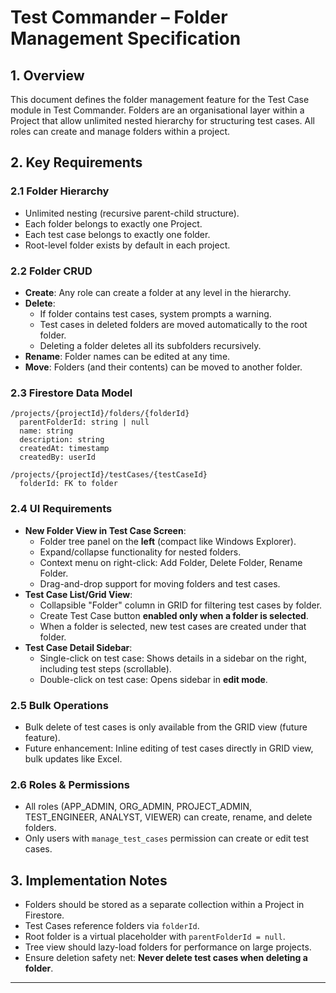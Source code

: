 # Test Commander – Folder Management Specification

## 1. Overview
This document defines the folder management feature for the Test Case module in Test Commander. Folders are an organisational layer within a Project that allow unlimited nested hierarchy for structuring test cases. All roles can create and manage folders within a project.

## 2. Key Requirements

### 2.1 Folder Hierarchy
- Unlimited nesting (recursive parent-child structure).
- Each folder belongs to exactly one Project.
- Each test case belongs to exactly one folder.
- Root-level folder exists by default in each project.

### 2.2 Folder CRUD
- **Create**: Any role can create a folder at any level in the hierarchy.
- **Delete**:
  - If folder contains test cases, system prompts a warning.
  - Test cases in deleted folders are moved automatically to the root folder.
  - Deleting a folder deletes all its subfolders recursively.
- **Rename**: Folder names can be edited at any time.
- **Move**: Folders (and their contents) can be moved to another folder.

### 2.3 Firestore Data Model
```
/projects/{projectId}/folders/{folderId}
  parentFolderId: string | null
  name: string
  description: string
  createdAt: timestamp
  createdBy: userId

/projects/{projectId}/testCases/{testCaseId}
  folderId: FK to folder
```

### 2.4 UI Requirements
- **New Folder View in Test Case Screen**:
  - Folder tree panel on the **left** (compact like Windows Explorer).
  - Expand/collapse functionality for nested folders.
  - Context menu on right-click: Add Folder, Delete Folder, Rename Folder.
  - Drag-and-drop support for moving folders and test cases.
- **Test Case List/Grid View**:
  - Collapsible "Folder" column in GRID for filtering test cases by folder.
  - Create Test Case button **enabled only when a folder is selected**.
  - When a folder is selected, new test cases are created under that folder.
- **Test Case Detail Sidebar**:
  - Single-click on test case: Shows details in a sidebar on the right, including test steps (scrollable).
  - Double-click on test case: Opens sidebar in **edit mode**.

### 2.5 Bulk Operations
- Bulk delete of test cases is only available from the GRID view (future feature).
- Future enhancement: Inline editing of test cases directly in GRID view, bulk updates like Excel.

### 2.6 Roles & Permissions
- All roles (APP_ADMIN, ORG_ADMIN, PROJECT_ADMIN, TEST_ENGINEER, ANALYST, VIEWER) can create, rename, and delete folders.
- Only users with `manage_test_cases` permission can create or edit test cases.

## 3. Implementation Notes
- Folders should be stored as a separate collection within a Project in Firestore.
- Test Cases reference folders via `folderId`.
- Root folder is a virtual placeholder with `parentFolderId = null`.
- Tree view should lazy-load folders for performance on large projects.
- Ensure deletion safety net: **Never delete test cases when deleting a folder**.

---
